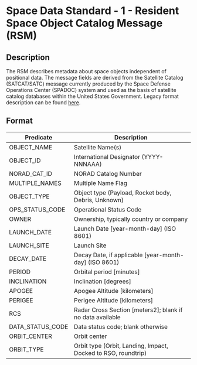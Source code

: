 <h1>Space Data Standard - 1 - Resident Space Object Catalog Message (RSM)</h1>


## Description

The RSM describes metadata about space objects independent of positional data. The message fields are derived from the Satellite Catalog (SATCAT/SATC) message currently produced by the Space Defense Operations Center (SPADOC) system and used as the basis of satellite catalog databases within the United States Government.  Legacy format description can be found [here](../../survey/legacy-messages/satcat/README.md).

## Format

|Predicate |Description |
---|---|
OBJECT_NAME|Satellite Name(s)|
OBJECT_ID|International Designator (YYYY-NNNAAA)|
NORAD_CAT_ID|NORAD Catalog Number|
MULTIPLE_NAMES|Multiple Name Flag|
OBJECT_TYPE|Object type (Payload, Rocket body, Debris, Unknown)|
OPS_STATUS_CODE|Operational Status Code|
OWNER|Ownership, typically country or company|
LAUNCH_DATE|Launch Date [year-month-day] (ISO 8601)|
LAUNCH_SITE|Launch Site|
DECAY_DATE|Decay Date, if applicable [year-month-day] (ISO 8601)|
PERIOD|Orbital period [minutes]|
INCLINATION|Inclination [degrees]|
APOGEE|Apogee Altitude [kilometers]|
PERIGEE|Perigee Altitude [kilometers]|
RCS|Radar Cross Section [meters2]; blank if no data available|
DATA_STATUS_CODE|Data status code; blank otherwise|
ORBIT_CENTER|Orbit center|
ORBIT_TYPE|	Orbit type (Orbit, Landing, Impact, Docked to RSO, roundtrip)


